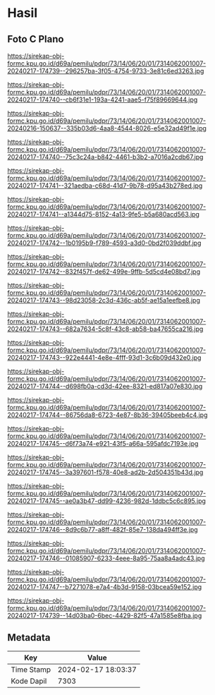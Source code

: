# Hasil

## Foto C Plano

https://sirekap-obj-formc.kpu.go.id/d69a/pemilu/pdpr/73/14/06/20/01/7314062001007-20240217-174739--296257ba-3f05-4754-9733-3e81c6ed3263.jpg

https://sirekap-obj-formc.kpu.go.id/d69a/pemilu/pdpr/73/14/06/20/01/7314062001007-20240217-174740--cb6f31e1-193a-4241-aae5-f75f89669644.jpg

https://sirekap-obj-formc.kpu.go.id/d69a/pemilu/pdpr/73/14/06/20/01/7314062001007-20240216-150637--335b03d6-4aa8-4544-8026-e5e32ad49f1e.jpg

https://sirekap-obj-formc.kpu.go.id/d69a/pemilu/pdpr/73/14/06/20/01/7314062001007-20240217-174740--75c3c24a-b842-4461-b3b2-a7016a2cdb67.jpg

https://sirekap-obj-formc.kpu.go.id/d69a/pemilu/pdpr/73/14/06/20/01/7314062001007-20240217-174741--321aedba-c68d-41d7-9b78-d95a43b278ed.jpg

https://sirekap-obj-formc.kpu.go.id/d69a/pemilu/pdpr/73/14/06/20/01/7314062001007-20240217-174741--a1344d75-8152-4a13-9fe5-b5a680acd563.jpg

https://sirekap-obj-formc.kpu.go.id/d69a/pemilu/pdpr/73/14/06/20/01/7314062001007-20240217-174742--1b0195b9-f789-4593-a3d0-0bd2f039ddbf.jpg

https://sirekap-obj-formc.kpu.go.id/d69a/pemilu/pdpr/73/14/06/20/01/7314062001007-20240217-174742--832f457f-de62-499e-9ffb-5d5cd4e08bd7.jpg

https://sirekap-obj-formc.kpu.go.id/d69a/pemilu/pdpr/73/14/06/20/01/7314062001007-20240217-174743--98d23058-2c3d-436c-ab5f-ae15a1eefbe8.jpg

https://sirekap-obj-formc.kpu.go.id/d69a/pemilu/pdpr/73/14/06/20/01/7314062001007-20240217-174743--682a7634-5c8f-43c8-ab58-ba47655ca216.jpg

https://sirekap-obj-formc.kpu.go.id/d69a/pemilu/pdpr/73/14/06/20/01/7314062001007-20240217-174743--922e4441-4e8e-4fff-93d1-3c6b09d432e0.jpg

https://sirekap-obj-formc.kpu.go.id/d69a/pemilu/pdpr/73/14/06/20/01/7314062001007-20240217-174744--d698fb0a-cd3d-42ee-8321-ed817a07e830.jpg

https://sirekap-obj-formc.kpu.go.id/d69a/pemilu/pdpr/73/14/06/20/01/7314062001007-20240217-174744--86756da8-6723-4e87-8b36-39405beeb4c4.jpg

https://sirekap-obj-formc.kpu.go.id/d69a/pemilu/pdpr/73/14/06/20/01/7314062001007-20240217-174745--d6f73a74-e921-43f5-a66a-595afdc7193e.jpg

https://sirekap-obj-formc.kpu.go.id/d69a/pemilu/pdpr/73/14/06/20/01/7314062001007-20240217-174745--3a397601-f578-40e8-ad2b-2d504351b43d.jpg

https://sirekap-obj-formc.kpu.go.id/d69a/pemilu/pdpr/73/14/06/20/01/7314062001007-20240217-174745--ae0a3b47-dd99-4236-982d-1ddbc5c6c895.jpg

https://sirekap-obj-formc.kpu.go.id/d69a/pemilu/pdpr/73/14/06/20/01/7314062001007-20240217-174746--8d9c6b77-a8ff-482f-85e7-138da494ff3e.jpg

https://sirekap-obj-formc.kpu.go.id/d69a/pemilu/pdpr/73/14/06/20/01/7314062001007-20240217-174746--01085907-6233-4eee-8a95-75aa8a4adc43.jpg

https://sirekap-obj-formc.kpu.go.id/d69a/pemilu/pdpr/73/14/06/20/01/7314062001007-20240217-174747--b7271078-e7a4-4b3d-9158-03bcea59e152.jpg

https://sirekap-obj-formc.kpu.go.id/d69a/pemilu/pdpr/73/14/06/20/01/7314062001007-20240217-174739--14d03ba0-6bec-4429-82f5-47a1585e8fba.jpg


## Metadata

| Key        | Value               |
| ---------- | ------------------- |
| Time Stamp | 2024-02-17 18:03:37 |
| Kode Dapil | 7303                |



